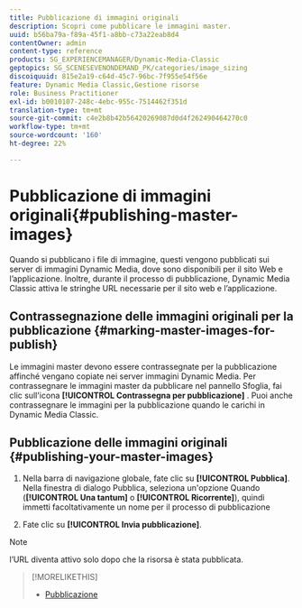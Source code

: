 ```yaml
---
title: Pubblicazione di immagini originali
description: Scopri come pubblicare le immagini master.
uuid: b56ba79a-f89a-45f1-a8bb-c73a22eab8d4
contentOwner: admin
content-type: reference
products: SG_EXPERIENCEMANAGER/Dynamic-Media-Classic
geptopics: SG_SCENESEVENONDEMAND_PK/categories/image_sizing
discoiquuid: 815e2a19-c64d-45c7-96bc-7f955e54f56e
feature: Dynamic Media Classic,Gestione risorse
role: Business Practitioner
exl-id: b0010107-248c-4ebc-955c-7514462f351d
translation-type: tm+mt
source-git-commit: c4e2b8b42b56420269087d0d4f262490464270c0
workflow-type: tm+mt
source-wordcount: '160'
ht-degree: 22%

---
```


# Pubblicazione di immagini originali{#publishing-master-images}

Quando si pubblicano i file di immagine, questi vengono pubblicati sui server di immagini Dynamic Media, dove sono disponibili per il sito Web e l’applicazione. Inoltre, durante il processo di pubblicazione, Dynamic Media Classic attiva le stringhe URL necessarie per il sito web e l’applicazione.

## Contrassegnazione delle immagini originali per la pubblicazione {#marking-master-images-for-publish}

Le immagini master devono essere contrassegnate per la pubblicazione affinché vengano copiate nei server immagini Dynamic Media. Per contrassegnare le immagini master da pubblicare nel pannello Sfoglia, fai clic sull&#39;icona **[!UICONTROL Contrassegna per pubblicazione]** . Puoi anche contrassegnare le immagini per la pubblicazione quando le carichi in Dynamic Media Classic.

## Pubblicazione delle immagini originali {#publishing-your-master-images}

1. Nella barra di navigazione globale, fate clic su **[!UICONTROL Pubblica]**. Nella finestra di dialogo Pubblica, seleziona un&#39;opzione Quando (**[!UICONTROL Una tantum]** o **[!UICONTROL Ricorrente]**), quindi immetti facoltativamente un nome per il processo di pubblicazione

1. Fate clic su **[!UICONTROL Invia pubblicazione]**.

>[!NOTE]
>
>l’URL diventa attivo solo dopo che la risorsa è stata pubblicata.

>[!MORELIKETHIS]
>
>* [Pubblicazione](publishing-files.md#publishing_files)

